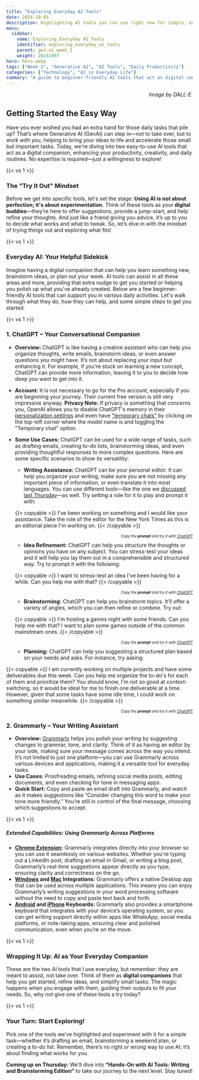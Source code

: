 ```yaml
---
title: "Exploring Everyday AI Tools"  
date: 2024-10-05
description: Highlighting AI tools you can use right now for simple, everyday tasks—like drafting an email, brainstorming ideas, or automating small tasks.  
menu:  
  sidebar:  
    name: Exploring Everyday AI Tools  
    identifier: exploring_everyday_ai_tools    
    parent: gen_ai_week_2
    weight: 20241007 
hero: hero.webp  
tags: ["Week 2", "Generative AI", "AI Tools", "Daily Productivity"]  
categories: ["Technology", "AI in Everyday Life"]  
summary: "A guide to beginner-friendly AI tools that act as digital companions, helping you streamline daily tasks and bring your ideas to life."
---
```


<p style="text-align: right;">
<em>Image by DALL-E.</em>
</p>



## Getting Started the Easy Way

Have you ever wished you had an extra hand for those daily tasks that pile up? That’s where Generative AI (GenAI) can step in—not to take over, but to work *with you*, helping to bring your ideas to life and accelerate those small but important tasks. Today, we're diving into two easy-to-use AI tools that act as a digital companion, enhancing your productivity, creativity, and daily routines. No expertise is required—just a willingness to explore!

{{< vs 1 >}}

### The "Try It Out" Mindset

Before we get into specific tools, let's set the stage: **Using AI is not about perfection; it's about experimentation.** Think of these tools as your **digital buddies**—they’re here to offer suggestions, provide a jump-start, and help refine your thoughts. And just like a friend giving you advice, it’s up to you to decide what works and what to tweak. So, let’s dive in with the mindset of trying things out and exploring what fits!

{{< vs 1 >}}

### Everyday AI: Your Helpful Sidekick

Imagine having a digital companion that can help you learn something new, brainstorm ideas, or plan out your week. AI tools can assist in all these areas and more, providing that extra nudge to get you started or helping you polish up what you've already created. Below are a few beginner-friendly AI tools that can support you in various daily activities. Let's walk through what they do, how they can help, and some simple steps to get you started.

{{< vs 1 >}}

### 1. **ChatGPT – Your Conversational Companion**
- **Overview:** ChatGPT is like having a creative assistant who can help you organize thoughts, write emails, brainstorm ideas, or even answer questions you might have. It’s not about replacing your input but enhancing it. For example, if you’re stuck on learning a new concept, ChatGPT can provide more information, leaving it to you to decide how deep you want to get into it.
- **Account:** It is not necessary to go for the Pro account, especially if you are beginning your journey. Their current free version is still very impressive anyway. **Privacy Note:** If privacy is something that concerns you, OpenAI allows you to disable ChatGPT's memory in their [personalization settings](https://chatgpt.com/#settings/Personalization) and even have ["temporary chats"](https://chatgpt.com/?temporary-chat=true) by clicking on the top-left corner where the model name is and toggling the "Temporary chat" option.

- **Some Use Cases:** ChatGPT can be used for a wide range of tasks, such as drafting emails, creating to-do lists, brainstorming ideas, and even providing thoughtful responses to more complex questions. Here are some specific scenarios to show its versatility:
  - **Writing Assistance:** ChatGPT can be your personal editor. It can help you organize your writing, make sure you are not missing any important piece of information, or even translate it into most languages. You can use different tools—like the one we [discussed last Thursday](/posts/gen_ai/week_01/tutorial/)—as well. Try setting a role for it to play and prompt it with:

  {{< copyable >}}
  I've been working on something and I would like your assistance. Take the role of the editor for the New York Times as this is an editorial piece I'm working on.
  {{< /copyable >}}

  <p style="text-align: right; font-size: 10px;">
  <em>Copy the <b>prompt</b> and try it with <a href="https://chatgpt.com">ChatGPT</a></em>
  </p>

  - **Idea Refinement:** ChatGPT can help you structure the thoughts or opinions you have on any subject. You can stress-test your ideas and it will help you lay them out in a comprehensible and structured way. Try to prompt it with the following:

  {{< copyable >}}
  I want to stress-test an idea I've been having for a while. Can you help me with that?
  {{< /copyable >}}

  <p style="text-align: right; font-size: 10px;">
  <em>Copy the <b>prompt</b> and try it with <a href="https://chatgpt.com">ChatGPT</a></em>
  </p>

  - **Brainstorming:** ChatGPT can help you brainstorm topics. It’ll offer a variety of angles, which you can then refine or combine. Try out:

  {{< copyable >}}
  I'm hosting a games night with some friends. Can you help me with that? I want to plan some games outside of the common mainstream ones.
  {{< /copyable >}}

  <p style="text-align: right; font-size: 10px;">
  <em>Copy the <b>prompt</b> and try it with <a href="https://chatgpt.com">ChatGPT</a></em>
  </p>

  - **Planning:** ChatGPT can help you suggesting a structured plan based on your needs and asks. For instance, try asking:

 {{< copyable >}}
  I am currently working on multiple projects and have some deliverables due this week. Can you help me organize the to-do's for each of them and prioritize them? You should know, I'm not so good at context-switching, so it would be ideal for me to finish one deliverable at a time. However, given that some tasks have some idle time, I could work on something similar meanwhile.
  {{< /copyable >}}

  <p style="text-align: right; font-size: 10px;">
  <em>Copy the <b>prompt</b> and try it with <a href="https://chatgpt.com">ChatGPT</a></em>
  </p>


### 2. **Grammarly – Your Writing Assistant**
- **Overview:** [Grammarly](https://app.grammarly.com/) helps you polish your writing by suggesting changes to grammar, tone, and clarity. Think of it as having an editor by your side, making sure your message comes across the way you intend. It’s not limited to just one platform—you can use Grammarly across various devices and applications, making it a versatile tool for everyday tasks.
- **Use Cases:** Proofreading emails, refining social media posts, editing documents, and even checking for tone in messaging apps.
- **Quick Start:** Copy and paste an email draft into Grammarly, and watch as it makes suggestions like “Consider changing this word to make your tone more friendly.” You’re still in control of the final message, choosing which suggestions to accept.

{{< vs 1 >}}

##### **Extended Capabilities: Using Grammarly Across Platforms**
- **[Chrome Extension](https://www.grammarly.com/browser/chrome):** Grammarly integrates directly into your browser so you can use it seamlessly on various websites. Whether you're typing out a LinkedIn post, drafting an email in Gmail, or writing a blog post, Grammarly’s real-time suggestions appear directly as you type, ensuring clarity and correctness on the go.
- **[Windows](https://www.grammarly.com/desktop/windows) and [Mac](https://www.grammarly.com/desktop/mac) Integrations:** Grammarly offers a native Desktop app that can be used across multiple applications. This means you can enjoy Grammarly’s writing suggestions in your word processing software without the need to copy and paste text back and forth.
- **[Android](https://www.grammarly.com/mobile/android) and [iPhone](https://www.grammarly.com/mobile/iphone) Keyboards:** Grammarly also provides a smartphone keyboard that integrates with your device’s operating system, so you can get writing support directly within apps like WhatsApp, social media platforms, or note-taking apps, ensuring clear and polished communication, even when you’re on the move.

{{< vs 1 >}}


### Wrapping It Up: AI as Your Everyday Companion

These are the two AI tools that I use everyday, but remember: they are meant to assist, not take over. Think of them as **digital companions** that help you get started, refine ideas, and simplify small tasks. The magic happens when you engage with them, guiding their outputs to fit your needs. So, why not give one of these tools a try today? 

{{< vs 1 >}}

### Your Turn: Start Exploring!

Pick one of the tools we’ve highlighted and experiment with it for a simple task—whether it’s drafting an email, brainstorming a weekend plan, or creating a to-do list. Remember, there’s no right or wrong way to use AI; it’s about finding what works for you.

**Coming up on Thursday:** We'll dive into **“Hands-On with AI Tools: Writing and Brainstorming Edition”** to take our journey to the next level. Stay tuned!



[{{< weekly-button path="/posts/gen_ai/week_01/tutorial/" text="Weekly Hands-On" >}}]: #